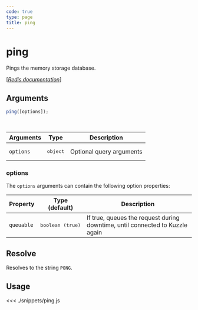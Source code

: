 ```yaml
---
code: true
type: page
title: ping
---
```


# ping

Pings the memory storage database.

[[_Redis documentation_]](https://redis.io/commands/ping)

## Arguments

```js
ping([options]);
```

<br/>

| Arguments | Type              | Description              |
| --------- | ----------------- | ------------------------ |
| `options` | <pre>object</pre> | Optional query arguments |

### options

The `options` arguments can contain the following option properties:

| Property   | Type (default)            | Description                                                                  |
| ---------- | ------------------------- | ---------------------------------------------------------------------------- |
| `queuable` | <pre>boolean (true)</pre> | If true, queues the request during downtime, until connected to Kuzzle again |

## Resolve

Resolves to the string `PONG`.

## Usage

<<< ./snippets/ping.js
